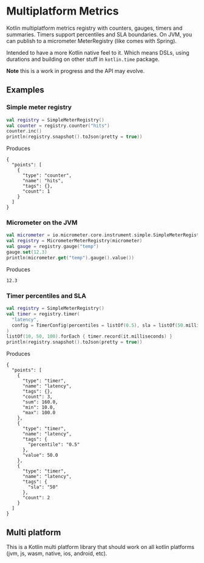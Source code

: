 # Multiplatform Metrics

Kotlin multiplatform metrics registry with counters, gauges, timers and summaries. Timers support percentiles and SLA boundaries. On JVM, you can publish to a micrometer MeterRegistry (like comes with Spring).

Intended to have a more Kotlin native feel to it. Which means DSLs, using durations and building on other stuff in `kotlin.time` package.

**Note** this is a work in progress and the API may evolve.

## Examples

### Simple meter registry

```kotlin
val registry = SimpleMeterRegistry()
val counter = registry.counter("hits")
counter.inc()
println(registry.snapshot().toJson(pretty = true))
```

Produces

```text
{
  "points": [
    {
      "type": "counter",
      "name": "hits",
      "tags": {},
      "count": 1
    }
  ]
}
```

### Micrometer on the JVM

```kotlin
val micrometer = io.micrometer.core.instrument.simple.SimpleMeterRegistry()
val registry = MicrometerMeterRegistry(micrometer)
val gauge = registry.gauge("temp")
gauge.set(12.3)
println(micrometer.get("temp").gauge().value())
```

Produces

```text
12.3
```

### Timer percentiles and SLA

```kotlin
val registry = SimpleMeterRegistry()
val timer = registry.timer(
  "latency",
  config = TimerConfig(percentiles = listOf(0.5), sla = listOf(50.milliseconds))
)
listOf(10, 50, 100).forEach { timer.record(it.milliseconds) }
println(registry.snapshot().toJson(pretty = true))
```

Produces

```text
{
  "points": [
    {
      "type": "timer",
      "name": "latency",
      "tags": {},
      "count": 3,
      "sum": 160.0,
      "min": 10.0,
      "max": 100.0
    },
    {
      "type": "timer",
      "name": "latency",
      "tags": {
        "percentile": "0.5"
      },
      "value": 50.0
    },
    {
      "type": "timer",
      "name": "latency",
      "tags": {
        "sla": "50"
      },
      "count": 2
    }
  ]
}
```

## Multi platform

This is a Kotlin multi platform library that should work on all kotlin platforms (jvm, js, wasm, native, ios, android, etc).

